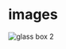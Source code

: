 # images
![glass box 2](https://user-images.githubusercontent.com/47131088/52997785-85957e00-3447-11e9-93a9-2034ea247740.png)
